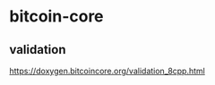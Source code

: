 bitcoin-core
============

validation
----------
https://doxygen.bitcoincore.org/validation_8cpp.html
